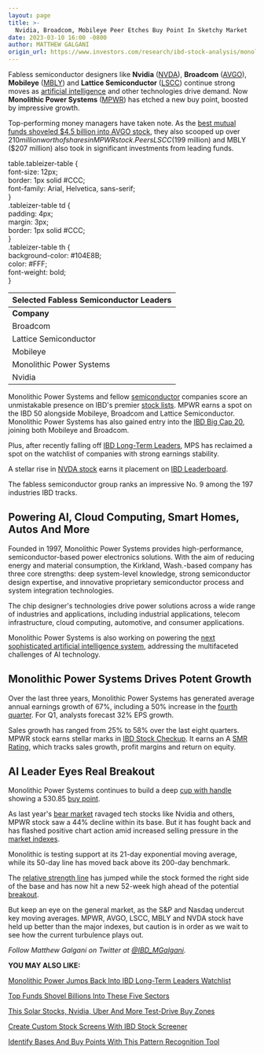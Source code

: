 ```yaml
---
layout: page
title: >-
  Nvidia, Broadcom, Mobileye Peer Etches Buy Point In Sketchy Market
date: 2023-03-10 16:00 -0800
author: MATTHEW GALGANI
origin_url: https://www.investors.com/research/ibd-stock-analysis/monolithic-power-systems-near-breakout-as-peers-nvidia-broadcom-mobileye-show-strength/
---
```





Fabless semiconductor designers like **Nvidia** ([NVDA](https://research.investors.com/quote.aspx?symbol=NVDA)), **Broadcom** ([AVGO](https://research.investors.com/quote.aspx?symbol=AVGO)), **Mobileye** ([MBLY](https://research.investors.com/quote.aspx?symbol=MBLY)) and **Lattice Semiconductor** ([LSCC](https://research.investors.com/quote.aspx?symbol=LSCC)) continue strong moves as [artificial intelligence](https://www.investors.com/news/technology/artificial-intelligence-stocks/) and other technologies drive demand. Now **Monolithic Power Systems** ([MPWR](https://research.investors.com/quote.aspx?symbol=MPWR)) has etched a new buy point, boosted by impressive growth.




Top-performing money managers have taken note. As the [best mutual funds shoveled $4.5 billion into AVGO stock](https://www.investors.com/etfs-and-funds/mutual-funds/best-mutual-funds-shovel-billions-into-these-five-sectors-including-semiconductors-led-by-avgo-stock/), they also scooped up over $210 million worth of shares in MPWR stock. Peers LSCC ($199 million) and MBLY ($207 million) also took in significant investments from leading funds.



 table.tableizer-table {<br /> font-size: 12px;<br /> border: 1px solid #CCC;<br /> font-family: Arial, Helvetica, sans-serif;<br /> }<br /> .tableizer-table td {<br /> padding: 4px;<br /> margin: 3px;<br /> border: 1px solid #CCC;<br /> }<br /> .tableizer-table th {<br /> background-color: #104E8B;<br /> color: #FFF;<br /> font-weight: bold;<br /> }<br />


| Selected Fabless Semiconductor Leaders |
| --- |
| **Company** | **Symbol** | **Composite Rating** |
| Broadcom | AVGO | 98 |
| Lattice Semiconductor | LSCC | 98 |
| Mobileye | MBLY | 98 |
| Monolithic Power Systems | MPWR | 98 |
| Nvidia | NVDA | 96 |


Monolithic Power Systems and fellow [semiconductor](https://www.investors.com/news/technology/chip-stocks-and-semiconductor-industry-news-intel-qualcomm-qorvo/) companies score an unmistakable presence on IBD's premier [stock lists](https://www.investors.com/stock-lists/stocks-to-watch-top-rated-ipos-big-caps-and-growth-stocks/). MPWR earns a spot on the IBD 50 alongside Mobileye, Broadcom and Lattice Semiconductor. Monolithic Power Systems has also gained entry into the [IBD Big Cap 20](https://research.investors.com/stock-lists/big-cap-20/), joining both Mobileye and Broadcom.


Plus, after recently falling off [IBD Long-Term Leaders](https://www.investors.com/research/best-stocks-to-buy-now-long-term-stocks-ibd-long-term-leaders-list/), MPS has reclaimed a spot on the watchlist of companies with strong earnings stability.


A stellar rise in [NVDA stock](https://www.investors.com/news/nvidia-stock-2023-is-it-a-buy/) earns it placement on [IBD Leaderboard](https://www.investors.com/research/how-to-find-the-best-stocks-to-buy/best-growth-stocks-to-buy-stock-market-research/).


The fabless semiconductor group ranks an impressive No. 9 among the 197 industries IBD tracks.


Powering AI, Cloud Computing, Smart Homes, Autos And More
---------------------------------------------------------


Founded in 1997, Monolithic Power Systems provides high-performance, semiconductor-based power electronics solutions. With the aim of reducing energy and material consumption, the Kirkland, Wash.-based company has three core strengths: deep system-level knowledge, strong semiconductor design expertise, and innovative proprietary semiconductor process and system integration technologies.


The chip designer's technologies drive power solutions across a wide range of industries and applications, including industrial applications, telecom infrastructure, cloud computing, automotive, and consumer applications.


Monolithic Power Systems is also working on powering the [next sophisticated artificial intelligence system](https://www.monolithicpower.com/en/powering-the-next-sophisticated-ai-system), addressing the multifaceted challenges of AI technology.


Monolithic Power Systems Drives Potent Growth
---------------------------------------------


Over the last three years, Monolithic Power Systems has generated average annual earnings growth of 67%, including a 50% increase in the [fourth quarter](https://www.monolithicpower.com/en/about-mps/investor-relations/press-releases.html?pressrelease=414). For Q1, analysts forecast 32% EPS growth.


Sales growth has ranged from 25% to 58% over the last eight quarters. MPWR stock earns stellar marks in [IBD Stock Checkup](https://research.investors.com/stock-checkup/nasdaq-monolithic-power-systems-mpwr.aspx). It earns an A [SMR Rating](https://www.investors.com/how-to-invest/investors-corner/how-to-buy-stocks-smr-rating-examines-factors-that-drive-profits/), which tracks sales growth, profit margins and return on equity.


AI Leader Eyes Real Breakout
----------------------------


Monolithic Power Systems continues to build a deep [cup with handle](https://www.investors.com/how-to-invest/investors-corner/the-basics-how-to-analyze-a-stocks-cup-with-handle/) showing a 530.85 [buy point](https://www.investors.com/how-to-invest/investors-corner/chart-reading-basics-how-a-buy-point-marks-a-time-of-opportunity/).


As last year's [bear market](https://www.investors.com/how-to-invest/bear-market-news-and-how-to-handle-a-market-correction/) ravaged tech stocks like Nvidia and others, MPWR stock saw a 44% decline within its base. But it has fought back and has flashed positive chart action amid increased selling pressure in the [market indexes](https://www.investors.com/news/stock-market-today-stock-market-news/?).


Monolithic is testing support at its 21-day exponential moving average, while its 50-day line has moved back above its 200-day benchmark.


The [relative strength line](https://www.investors.com/how-to-invest/investors-corner/growth-stocks-breakout-specialty-tool-relative-strength-line/) has jumped while the stock formed the right side of the base and has now hit a new 52-week high ahead of the potential [breakout](https://www.investors.com/how-to-invest/investors-corner/breakout-stocks-predict-breakout-using-flat-base-chart-pattern/).


But keep an eye on the general market, as the S&P and Nasdaq undercut key moving averages. MPWR, AVGO, LSCC, MBLY and NVDA stock have held up better than the major indexes, but caution is in order as we wait to see how the current turbulence plays out.



*Follow Matthew Galgani on Twitter at [@IBD\_MGalgani](https://twitter.com/ibd_mgalgani).*


**YOU MAY ALSO LIKE:**


[Monolithic Power Jumps Back Into IBD Long-Term Leaders Watchlist](https://www.investors.com/research/best-stocks-to-buy-now-long-term-stocks-ibd-long-term-leaders-list/)


[Top Funds Shovel Billions Into These Five Sectors](https://www.investors.com/etfs-and-funds/mutual-funds/best-mutual-funds-shovel-billions-into-these-five-sectors-including-semiconductors-led-by-avgo-stock/)


[This Solar Stocks, Nvidia, Uber And More Test-Drive Buy Zones](https://www.investors.com/research/how-to-find-the-best-stocks-to-buy/nvidia-uber-solar-ipo-nextracker-test-drive-buy-zones/)


[Create Custom Stock Screens With IBD Stock Screener](https://www.investors.com/research/best-stocks-to-buy-watch-ibd-screen-of-the-day/)


[Identify Bases And Buy Points With This Pattern Recognition Tool](https://marketsmith.investors.com/ms-platform/?src=APA1BQ)




